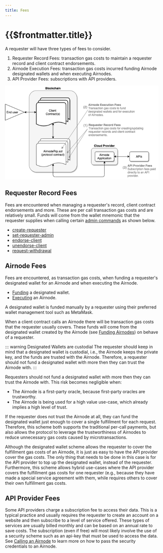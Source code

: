 ```yaml
---
title: Fees
---
```


# {{$frontmatter.title}}

<TocHeader />
<TOC class="table-of-contents" :include-level="[2,3]" />

A requester will have three types of fees to consider.

1. Requester Record Fees: transaction gas costs to maintain a requester record and client contract endorsements.
2. Airnode Execution Fees: transaction gas costs incurred funding Airnode designated wallets and when executing  Airnodes.
3. API Provider Fees: subscriptions with API providers.

![fees-requester](../assets/images/fees-requester.png)

## Requester Record Fees

Fees are encountered when managing a requester's record, client contract endorsements and more. These are per call transaction gas costs and are relatively small. Funds will come from the wallet mnemonic that the requester supplies when calling certain [admin commands](../reference/cli-commands.html) as shown below. 

- [create-requester](../reference/cli-commands.md#create-requester)
- [set-requester-admin](../reference/cli-commands.md#set-requester-admin)
- [endorse-client](../reference/cli-commands.md#endorse-client)
- [unendorse-client](../reference/cli-commands.md#unendorse-client)
- [request-withdrawal](../reference/cli-commands.md#request-withdrawal)


## Airnode Fees

Fees are encountered, as transaction gas costs, when funding a requester's designated wallet for an Airnode and when executing the Airnode.

- [Funding](become-a-requester.md#part-3-funding-airnodes) a designated wallet.
- [Executing](../grp-requesters/call-an-airnode.md) an Airnode.

A designated wallet is funded manually by a requester using their preferred wallet management tool such as MetaMask.

When a client contract calls an Airnode there will be transaction gas costs that the requester usually covers. These funds will come from the designated wallet created by the Airnode (see [Funding Airnodes](become-a-requester.md#part-3-funding-airnodes)) on behave of a requester.


::: warning Designated Wallets are custodial
The requester should keep in mind that a designated wallet is custodial, i.e., the Airnode keeps the private key, and the funds are trusted with the Airnode. Therefore, a requester should not fund a designated wallet with more then they can trust the Airnode with.
:::

Requesters should not fund a designated wallet with more then they can trust the Airnode with. This risk becomes negligible when:

- The Airnode is a first-party oracle, because first-party oracles are trustworthy.
- The Airnode is being used for a high value use-case, which already implies a high level of trust.

If the requester does not trust the Airnode at all, they can fund the designated wallet just enough to cover a single fulfillment for each request. Therefore, this scheme both supports the traditional per-call payments, but also allows the protocol to leverage the trustworthiness of Airnodes to reduce unnecessary gas costs caused by microtransactions.

Although the designated wallet scheme allows the requester to cover the fulfillment gas costs of an Airnode, it is just as easy to have the API provider cover the gas costs. The only thing that needs to be done in this case is for the API provider to top up the designated wallet, instead of the requester. Furthermore, this scheme allows hybrid use-cases where the API provider covers the fulfillment gas costs for one requester (e.g., because they have made a special service agreement with them, while requires others to cover their own fulfillment gas costs.

## API Provider Fees

Some API providers charge a subscription fee to access their data. This is a typical practice and usually requires the requester to create an account on a website and then subscribe to a level of service offered. These types of services are usually billed monthly and can be based on an annual rate to save costs. The subscription (even if free) will most likely involve the use of a security scheme such as an api-key that must be used to access the data. See [Calling an Airnode](call-an-airnode.md) to learn more on how to pass the security credentials to an Airnode.


